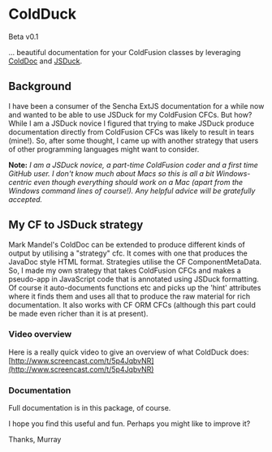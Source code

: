 # ColdDuck

Beta v0.1

... beautiful documentation for your ColdFusion classes by leveraging [ColdDoc](https://github.com/markmandel/ColdDoc) and [JSDuck](https://github.com/senchalabs/jsduck). 

## Background
I have been a consumer of the Sencha ExtJS documentation for a while now and wanted to be able to use JSDuck for my ColdFusion CFCs. But how? While I am a JSDuck novice I figured that trying to make JSDuck produce documentation directly from ColdFusion CFCs was likely to result in tears (mine!). So, after some thought, I came up with another strategy that users of other programming languages might want to consider.

**Note:** *I am a JSDuck novice, a part-time ColdFusion coder and a first time GitHub user. I don't know much about Macs so this is all a bit Windows-centric even though everything should work on a Mac (apart from the Windows command lines of course!). Any helpful advice will be gratefully accepted.*

## My CF to JSDuck strategy
Mark Mandel's ColdDoc can be extended to produce different kinds of output by utilising a "strategy" cfc. It comes with one that produces the JavaDoc style HTML format. Strategies utilise the CF ComponentMetaData. So, I made my own strategy that takes ColdFusion CFCs and makes a pseudo-app in JavaScript code that is annotated using JSDuck formatting. Of course it auto-documents functions etc and picks up the 'hint' attributes where it finds them and uses all that to produce the raw material for rich documentation. It also works with CF ORM CFCs (although this part could be made even richer than it is at present).

### Video overview
Here is a really quick video to give an overview of what ColdDuck does: [http://www.screencast.com/t/5p4JqbvNR](http://www.screencast.com/t/5p4JqbvNR)
### Documentation
Full documentation is in this package, of course.

I hope you find this useful and fun. Perhaps you might like to improve it?

Thanks,
Murray

